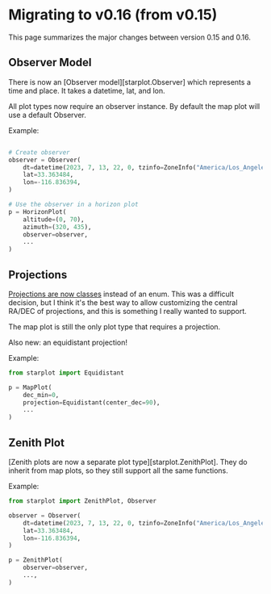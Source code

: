 # Migrating to v0.16 (from v0.15)

This page summarizes the major changes between version 0.15 and 0.16.

## Observer Model

There is now an [Observer model][starplot.Observer] which represents a time and place. It takes a datetime, lat, and lon.

All plot types now require an observer instance. By default the map plot will use a default Observer.

Example:

```python

# Create observer
observer = Observer(
    dt=datetime(2023, 7, 13, 22, 0, tzinfo=ZoneInfo("America/Los_Angeles")),
    lat=33.363484,
    lon=-116.836394,
)

# Use the observer in a horizon plot
p = HorizonPlot(
    altitude=(0, 70),
    azimuth=(320, 435),
    observer=observer,
    ...
)

```

## Projections

[Projections are now classes](/reference-mapplot/#projections) instead of an enum. This was a difficult decision, but I think it's the best way to allow customizing the central RA/DEC of projections, and this is something I really wanted to support.

The map plot is still the only plot type that requires a projection.

Also new: an equidistant projection!

Example:

```python
from starplot import Equidistant

p = MapPlot(
    dec_min=0,
    projection=Equidistant(center_dec=90),
    ...
)

```

## Zenith Plot

[Zenith plots are now a separate plot type][starplot.ZenithPlot]. They do inherit from map plots, so they still support all the same functions.

Example:

```python
from starplot import ZenithPlot, Observer

observer = Observer(
    dt=datetime(2023, 7, 13, 22, 0, tzinfo=ZoneInfo("America/Los_Angeles")) ,
    lat=33.363484,
    lon=-116.836394,
)

p = ZenithPlot(
    observer=observer,
    ...,
)

```

<br/><br/>
